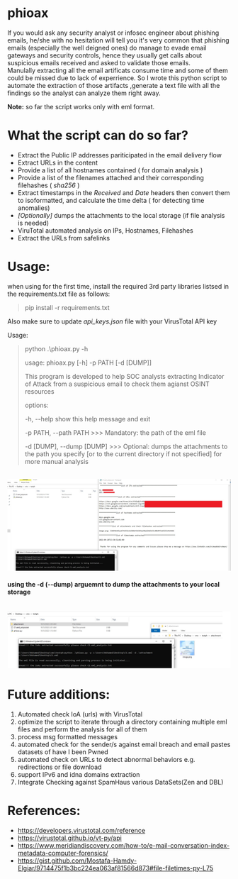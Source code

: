 # phioax
If you would ask any security analyst or infosec engineer about phishing emails, he/she with no hesitation will tell you it's very common that phishing emails (especially the well deigned ones) do manage to evade email gateways and security controls, hence they usually get calls about suspicious emails received and asked to validate those emails.\
Manulally extracting all the email artificats consume time and some of them could be missed due to lack of experrience. So I wrote this python script to automate the extraction of those artifacts ,generate a text file with all the findings so the analyst can analyze them right away.
 

**Note:** so far the script works only with eml format.

# What the script can do so far?
* Extract the Public IP addresses pariticipated in the email delivery flow
* Extract URLs in the content
* Provide a list of all hostnames contained ( for domain analysis )
* Provide a list of the filenames attached and their corresponding filehashes ( *sha256* )
* Extract timestamps in the *Received* and *Date* headers then convert them to isoformatted, and calculate the time delta ( for detecting time anomalies)
* *[Optionally]* dumps the attachments to the local storage (if file analysis is needed)
* ViruTotal automated analysis on IPs, Hostnames, Filehashes 
* Extract the URLs from safelinks 
  
# Usage:
when using for the first time, install the required 3rd party libraries listsed in the requirements.txt file as follows:
>pip install -r requirements.txt 

Also make sure to update *api_keys.json* file with your VirusTotal API key

Usage:
>python .\phioax.py -h
>
>usage: phioax.py [-h] -p PATH [-d [DUMP]]
>
>This program is developed to help SOC analysts extracting Indicator of Attack from
>a suspicious email to check them agianst  OSINT resources
>
>options:
>
>  -h, --help            show this help message and exit
>
>  -p PATH, --path PATH >>> Mandatory: the path of the eml file
>
>  -d [DUMP], --dump [DUMP]
>                       >>> Optional: dumps the attachments to the path you specify
> [or to the current directory if not specified] for more manual analysis
  
\
![](test1.jpg) 

#### using the -d (--dump) arguemnt to dump the attachments to your local storage  
\
![](test2.jpg)  

# Future additions:
1) Automated check IoA (urls) with VirusTotal
2) optimize the script to  iterate through a directory containing multiple eml files and perform the analysis for all of them
3) process msg formatted messages
4) automated check for the sender/s against email breach and email pastes datasets of have I been Pwned
5) automated check on URLs to detect abnormal behaviors e.g. redirections or file download 
6) support IPv6 and idna domains extraction
7) Integrate Checking against SpamHaus various DataSets(Zen and  DBL)
  
    
 
# References: 
* https://developers.virustotal.com/reference
* https://virustotal.github.io/vt-py/api
* https://www.meridiandiscovery.com/how-to/e-mail-conversation-index-metadata-computer-forensics/
* https://gist.github.com/Mostafa-Hamdy-Elgiar/9714475f1b3bc224ea063af81566d873#file-filetimes-py-L75





